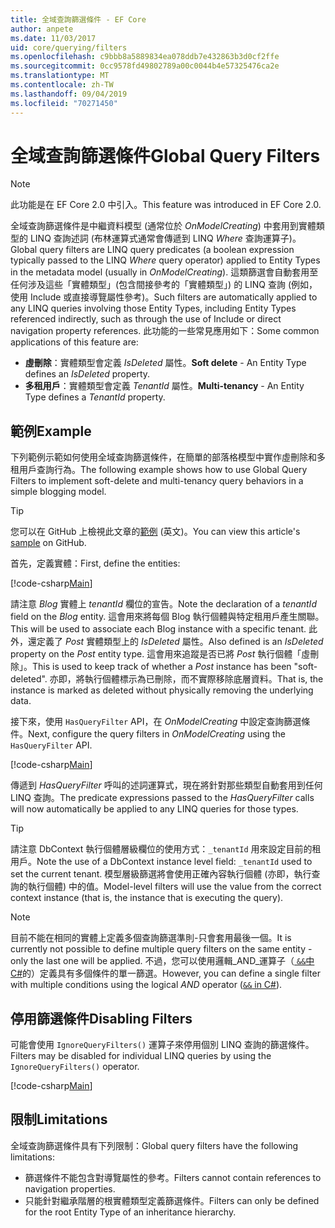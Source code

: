 ```yaml
---
title: 全域查詢篩選條件 - EF Core
author: anpete
ms.date: 11/03/2017
uid: core/querying/filters
ms.openlocfilehash: c9bbb8a5889834ea078ddb7e432863b3d0cf2ffe
ms.sourcegitcommit: 0cc9578fd49802789a00c0044b4e57325476ca2e
ms.translationtype: MT
ms.contentlocale: zh-TW
ms.lasthandoff: 09/04/2019
ms.locfileid: "70271450"
---
```

# <a name="global-query-filters"></a><span data-ttu-id="7806d-102">全域查詢篩選條件</span><span class="sxs-lookup"><span data-stu-id="7806d-102">Global Query Filters</span></span>

> [!NOTE]
> <span data-ttu-id="7806d-103">此功能是在 EF Core 2.0 中引入。</span><span class="sxs-lookup"><span data-stu-id="7806d-103">This feature was introduced in EF Core 2.0.</span></span>

<span data-ttu-id="7806d-104">全域查詢篩選條件是中繼資料模型 (通常位於 *OnModelCreating*) 中套用到實體類型的 LINQ 查詢述詞 (布林運算式通常會傳遞到 LINQ *Where* 查詢運算子)。</span><span class="sxs-lookup"><span data-stu-id="7806d-104">Global query filters are LINQ query predicates (a boolean expression typically passed to the LINQ *Where* query operator) applied to Entity Types in the metadata model (usually in *OnModelCreating*).</span></span> <span data-ttu-id="7806d-105">這類篩選會自動套用至任何涉及這些「實體類型」(包含間接參考的「實體類型」) 的 LINQ 查詢 (例如，使用 Include 或直接導覽屬性參考)。</span><span class="sxs-lookup"><span data-stu-id="7806d-105">Such filters are automatically applied to any LINQ queries involving those Entity Types, including Entity Types referenced indirectly, such as through the use of Include or direct navigation property references.</span></span> <span data-ttu-id="7806d-106">此功能的一些常見應用如下：</span><span class="sxs-lookup"><span data-stu-id="7806d-106">Some common applications of this feature are:</span></span>

* <span data-ttu-id="7806d-107">**虛刪除**：實體類型會定義 *IsDeleted* 屬性。</span><span class="sxs-lookup"><span data-stu-id="7806d-107">**Soft delete** - An Entity Type defines an *IsDeleted* property.</span></span>
* <span data-ttu-id="7806d-108">**多租用戶**：實體類型會定義 *TenantId* 屬性。</span><span class="sxs-lookup"><span data-stu-id="7806d-108">**Multi-tenancy** - An Entity Type defines a *TenantId* property.</span></span>

## <a name="example"></a><span data-ttu-id="7806d-109">範例</span><span class="sxs-lookup"><span data-stu-id="7806d-109">Example</span></span>

<span data-ttu-id="7806d-110">下列範例示範如何使用全域查詢篩選條件，在簡單的部落格模型中實作虛刪除和多租用戶查詢行為。</span><span class="sxs-lookup"><span data-stu-id="7806d-110">The following example shows how to use Global Query Filters to implement soft-delete and multi-tenancy query behaviors in a simple blogging model.</span></span>

> [!TIP]
> <span data-ttu-id="7806d-111">您可以在 GitHub 上檢視此文章的[範例](https://github.com/aspnet/EntityFramework.Docs/tree/master/samples/core/QueryFilters) \(英文\)。</span><span class="sxs-lookup"><span data-stu-id="7806d-111">You can view this article's [sample](https://github.com/aspnet/EntityFramework.Docs/tree/master/samples/core/QueryFilters) on GitHub.</span></span>

<span data-ttu-id="7806d-112">首先，定義實體：</span><span class="sxs-lookup"><span data-stu-id="7806d-112">First, define the entities:</span></span>

[!code-csharp[Main](../../../samples/core/QueryFilters/Program.cs#Entities)]

<span data-ttu-id="7806d-113">請注意 _Blog_ 實體上 _tenantId_ 欄位的宣告。</span><span class="sxs-lookup"><span data-stu-id="7806d-113">Note the declaration of a _tenantId_ field on the _Blog_ entity.</span></span> <span data-ttu-id="7806d-114">這會用來將每個 Blog 執行個體與特定租用戶產生關聯。</span><span class="sxs-lookup"><span data-stu-id="7806d-114">This will be used to associate each Blog instance with a specific tenant.</span></span> <span data-ttu-id="7806d-115">此外，還定義了 _Post_ 實體類型上的 _IsDeleted_ 屬性。</span><span class="sxs-lookup"><span data-stu-id="7806d-115">Also defined is an _IsDeleted_ property on the _Post_ entity type.</span></span> <span data-ttu-id="7806d-116">這會用來追蹤是否已將 _Post_ 執行個體「虛刪除」。</span><span class="sxs-lookup"><span data-stu-id="7806d-116">This is used to keep track of whether a _Post_ instance has been "soft-deleted".</span></span> <span data-ttu-id="7806d-117">亦即，將執行個體標示為已刪除，而不實際移除底層資料。</span><span class="sxs-lookup"><span data-stu-id="7806d-117">That is, the instance is marked as deleted without physically removing the underlying data.</span></span>

<span data-ttu-id="7806d-118">接下來，使用 `HasQueryFilter` API，在 _OnModelCreating_ 中設定查詢篩選條件。</span><span class="sxs-lookup"><span data-stu-id="7806d-118">Next, configure the query filters in _OnModelCreating_ using the `HasQueryFilter` API.</span></span>

[!code-csharp[Main](../../../samples/core/QueryFilters/Program.cs#Configuration)]

<span data-ttu-id="7806d-119">傳遞到 _HasQueryFilter_ 呼叫的述詞運算式，現在將針對那些類型自動套用到任何 LINQ 查詢。</span><span class="sxs-lookup"><span data-stu-id="7806d-119">The predicate expressions passed to the _HasQueryFilter_ calls will now automatically be applied to any LINQ queries for those types.</span></span>

> [!TIP]
> <span data-ttu-id="7806d-120">請注意 DbContext 執行個體層級欄位的使用方式：`_tenantId` 用來設定目前的租用戶。</span><span class="sxs-lookup"><span data-stu-id="7806d-120">Note the use of a DbContext instance level field: `_tenantId` used to set the current tenant.</span></span> <span data-ttu-id="7806d-121">模型層級篩選將會使用正確內容執行個體 (亦即，執行查詢的執行個體) 中的值。</span><span class="sxs-lookup"><span data-stu-id="7806d-121">Model-level filters will use the value from the correct context instance (that is, the instance that is executing the query).</span></span>

> [!NOTE]
> <span data-ttu-id="7806d-122">目前不能在相同的實體上定義多個查詢篩選準則-只會套用最後一個。</span><span class="sxs-lookup"><span data-stu-id="7806d-122">It is currently not possible to define multiple query filters on the same entity - only the last one will be applied.</span></span> <span data-ttu-id="7806d-123">不過，您可以使用邏輯_AND_運算子（[ `&&`中C#](https://docs.microsoft.com/dotnet/csharp/language-reference/operators/boolean-logical-operators#conditional-logical-and-operator-)的）定義具有多個條件的單一篩選。</span><span class="sxs-lookup"><span data-stu-id="7806d-123">However, you can define a single filter with multiple conditions using the logical _AND_ operator ([`&&` in C#](https://docs.microsoft.com/dotnet/csharp/language-reference/operators/boolean-logical-operators#conditional-logical-and-operator-)).</span></span>

## <a name="disabling-filters"></a><span data-ttu-id="7806d-124">停用篩選條件</span><span class="sxs-lookup"><span data-stu-id="7806d-124">Disabling Filters</span></span>

<span data-ttu-id="7806d-125">可能會使用 `IgnoreQueryFilters()` 運算子來停用個別 LINQ 查詢的篩選條件。</span><span class="sxs-lookup"><span data-stu-id="7806d-125">Filters may be disabled for individual LINQ queries by using the `IgnoreQueryFilters()` operator.</span></span>

[!code-csharp[Main](../../../samples/core/QueryFilters/Program.cs#IgnoreFilters)]

## <a name="limitations"></a><span data-ttu-id="7806d-126">限制</span><span class="sxs-lookup"><span data-stu-id="7806d-126">Limitations</span></span>

<span data-ttu-id="7806d-127">全域查詢篩選條件具有下列限制：</span><span class="sxs-lookup"><span data-stu-id="7806d-127">Global query filters have the following limitations:</span></span>

* <span data-ttu-id="7806d-128">篩選條件不能包含對導覽屬性的參考。</span><span class="sxs-lookup"><span data-stu-id="7806d-128">Filters cannot contain references to navigation properties.</span></span>
* <span data-ttu-id="7806d-129">只能針對繼承階層的根實體類型定義篩選條件。</span><span class="sxs-lookup"><span data-stu-id="7806d-129">Filters can only be defined for the root Entity Type of an inheritance hierarchy.</span></span>
